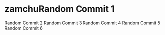 # zamchuRandom Commit 1
Random Commit 2
Random Commit 3
Random Commit 4
Random Commit 5
Random Commit 6
